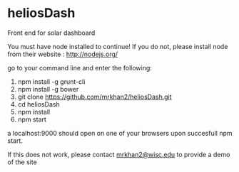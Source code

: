 # heliosDash
Front end for solar dashboard

You must have node installed to continue! 
If you do not, please install node from their website : http://nodejs.org/

go to your command line and enter the following:

1. npm install -g grunt-cli
2. npm install -g bower
3. git clone https://github.com/mrkhan2/heliosDash.git
4. cd heliosDash
5. npm install
6. npm start

a localhost:9000 should open on one of your browsers upon succesfull npm start. 

If this does not work, please contact mrkhan2@wisc.edu to provide a demo of the site
